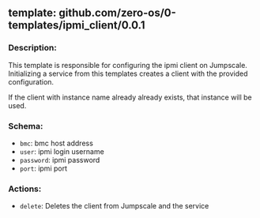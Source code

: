 ## template: github.com/zero-os/0-templates/ipmi_client/0.0.1

### Description:

This template is responsible for configuring the ipmi client on Jumpscale. Initializing a service from this templates creates a client with the provided configuration.

If the client with instance name already already exists, that instance will be used.

### Schema:

- `bmc`: bmc host address
- `user`: ipmi login username
- `password`: ipmi password
- `port`: ipmi port

### Actions:

- `delete`: Deletes the client from Jumpscale and the service
